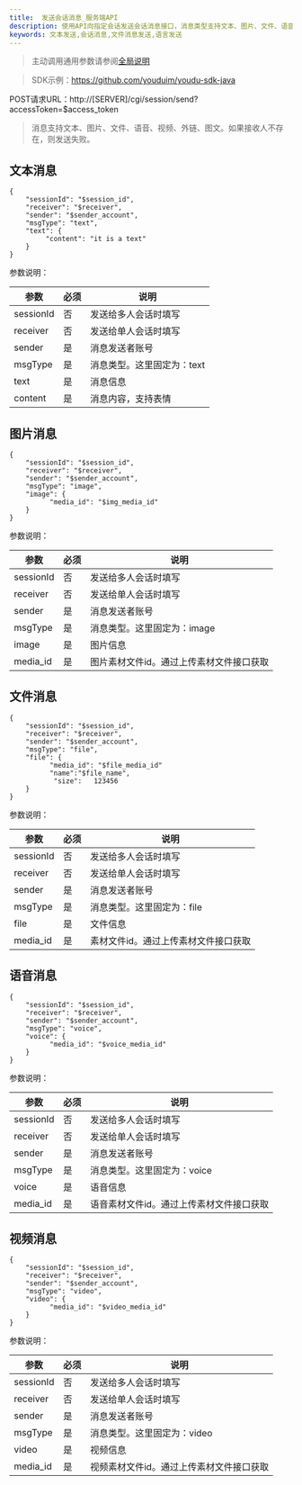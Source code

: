 ```yaml
---
title:  发送会话消息_服务端API
description: 使用API向指定会话发送会话消息接口，消息类型支持文本、图片、文件、语音、视频、外链、图文。
keywords: 文本发送,会话消息,文件消息发送,语言发送
---
```


> 主动调用通用参数请参阅[全局说明](c01_00002.md#_2)

> SDK示例：https://github.com/youduim/youdu-sdk-java

POST请求URL：http://[SERVER]/cgi/session/send?accessToken=$access_token

> 消息支持文本、图片、文件、语音、视频、外链、图文。如果接收人不存在，则发送失败。

## 文本消息

```
{
    "sessionId": "$session_id",
    "receiver": "$receiver",
    "sender": "$sender_account",
    "msgType": "text",
    "text": {
         "content": "it is a text"
    }
}
```

参数说明：

| 参数      | 必须 | 说明                       |
| --------- | ---- | -------------------------- |
| sessionId | 否   | 发送给多人会话时填写       |
| receiver  | 否   | 发送给单人会话时填写       |
| sender    | 是   | 消息发送者账号             |
| msgType   | 是   | 消息类型。这里固定为：text |
| text      | 是   | 消息信息                   |
| content   | 是   | 消息内容，支持表情         |

## 图片消息

```
{
    "sessionId": "$session_id",
    "receiver": "$receiver",
    "sender": "$sender_account",
    "msgType": "image",
    "image": {
          "media_id": "$img_media_id"
    }
}
```

参数说明：

| 参数      | 必须 | 说明                                     |
| --------- | ---- | ---------------------------------------- |
| sessionId | 否   | 发送给多人会话时填写                     |
| receiver  | 否   | 发送给单人会话时填写                     |
| sender    | 是   | 消息发送者账号                           |
| msgType   | 是   | 消息类型。这里固定为：image              |
| image     | 是   | 图片信息                                 |
| media_id  | 是   | 图片素材文件id。通过上传素材文件接口获取 |

## 文件消息

```
{
    "sessionId": "$session_id",
    "receiver": "$receiver",
    "sender": "$sender_account",
    "msgType": "file",
    "file": {
          "media_id": "$file_media_id"
          "name":"$file_name",
           "size":   123456
    }
}
```

参数说明：

| 参数      | 必须 | 说明                                 |
| --------- | ---- | ------------------------------------ |
| sessionId | 否   | 发送给多人会话时填写                 |
| receiver  | 否   | 发送给单人会话时填写                 |
| sender    | 是   | 消息发送者账号                       |
| msgType   | 是   | 消息类型。这里固定为：file           |
| file      | 是   | 文件信息                             |
| media_id  | 是   | 素材文件id。通过上传素材文件接口获取 |

## 语音消息

```
{
    "sessionId": "$session_id",
    "receiver": "$receiver",
    "sender": "$sender_account",
    "msgType": "voice",
    "voice": {
          "media_id": "$voice_media_id"
    }
}
```

参数说明：

| 参数      | 必须 | 说明                                     |
| --------- | ---- | ---------------------------------------- |
| sessionId | 否   | 发送给多人会话时填写                     |
| receiver  | 否   | 发送给单人会话时填写                     |
| sender    | 是   | 消息发送者账号                           |
| msgType   | 是   | 消息类型。这里固定为：voice              |
| voice     | 是   | 语音信息                                 |
| media_id  | 是   | 语音素材文件id。通过上传素材文件接口获取 |

## 视频消息

```
{
    "sessionId": "$session_id",
    "receiver": "$receiver",
    "sender": "$sender_account",
    "msgType": "video",
    "video": {
          "media_id": "$video_media_id"
    }
}
```

参数说明：

| 参数      | 必须 | 说明                                     |
| --------- | ---- | ---------------------------------------- |
| sessionId | 否   | 发送给多人会话时填写                     |
| receiver  | 否   | 发送给单人会话时填写                     |
| sender    | 是   | 消息发送者账号                           |
| msgType   | 是   | 消息类型。这里固定为：video              |
| video     | 是   | 视频信息                                 |
| media_id  | 是   | 视频素材文件id。通过上传素材文件接口获取 |

